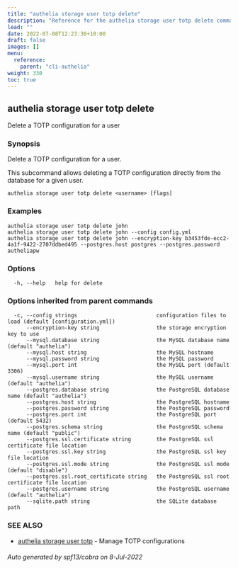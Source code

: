 ```yaml
---
title: "authelia storage user totp delete"
description: "Reference for the authelia storage user totp delete command."
lead: ""
date: 2022-07-08T12:23:30+10:00
draft: false
images: []
menu:
  reference:
    parent: "cli-authelia"
weight: 330
toc: true
---
```


## authelia storage user totp delete

Delete a TOTP configuration for a user

### Synopsis

Delete a TOTP configuration for a user.

This subcommand allows deleting a TOTP configuration directly from the database for a given user.

```
authelia storage user totp delete <username> [flags]
```

### Examples

```
authelia storage user totp delete john
authelia storage user totp delete john --config config.yml
authelia storage user totp delete john --encryption-key b3453fde-ecc2-4a1f-9422-2707ddbed495 --postgres.host postgres --postgres.password autheliapw
```

### Options

```
  -h, --help   help for delete
```

### Options inherited from parent commands

```
  -c, --config strings                         configuration files to load (default [configuration.yml])
      --encryption-key string                  the storage encryption key to use
      --mysql.database string                  the MySQL database name (default "authelia")
      --mysql.host string                      the MySQL hostname
      --mysql.password string                  the MySQL password
      --mysql.port int                         the MySQL port (default 3306)
      --mysql.username string                  the MySQL username (default "authelia")
      --postgres.database string               the PostgreSQL database name (default "authelia")
      --postgres.host string                   the PostgreSQL hostname
      --postgres.password string               the PostgreSQL password
      --postgres.port int                      the PostgreSQL port (default 5432)
      --postgres.schema string                 the PostgreSQL schema name (default "public")
      --postgres.ssl.certificate string        the PostgreSQL ssl certificate file location
      --postgres.ssl.key string                the PostgreSQL ssl key file location
      --postgres.ssl.mode string               the PostgreSQL ssl mode (default "disable")
      --postgres.ssl.root_certificate string   the PostgreSQL ssl root certificate file location
      --postgres.username string               the PostgreSQL username (default "authelia")
      --sqlite.path string                     the SQLite database path
```

### SEE ALSO

* [authelia storage user totp](authelia_storage_user_totp.md)	 - Manage TOTP configurations

###### Auto generated by spf13/cobra on 8-Jul-2022
